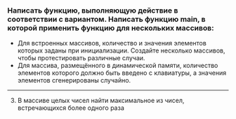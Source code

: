 ### Написать функцию, выполняющую действие в соответствии с вариантом. Написать функцию main, в которой применить функцию для нескольких массивов:
- Для встроенных массивов, количество и значения элементов которых заданы при
инициализации. Создайте несколько массивов, чтобы протестировать различные случаи.
- Для массива, размещённого в динамической памяти, количество элементов которого
должно быть введено с клавиатуры, а значения элементов сгенерированы случайно. 

---

3. В массиве целых чисел найти максимальное из чисел, встречающихся более одного раза
